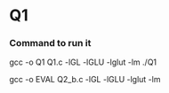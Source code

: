 # Q1
### Command to run it

 gcc -o  Q1 Q1.c -lGL -lGLU -lglut -lm
 ./Q1 <num>

   gcc -o  EVAL Q2_b.c -lGL -lGLU -lglut -lm